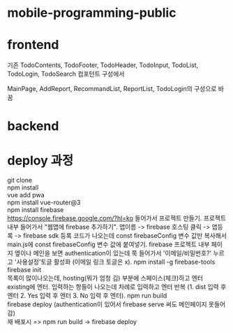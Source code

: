 # mobile-programming-public

# frontend
기존 TodoContents, TodoFooter, TodoHeader, TodoInput, TodoList, TodoLogin, TodoSearch 컴포턴트 구성에서  

MainPage, AddReport, RecommandList, ReportList, TodoLogin의 구성으로 바꿈

# backend


# deploy 과정
git clone  
npm install  
vue add pwa  
npm install vue-router@3  
npm install firebase  
https://console.firebase.google.com/?hl=ko 들어가서 프로젝트 만들기. 
프로젝트 내부 들어가서 "웹앱에 firebase 추가하기". 
앱이름 -> firebase 호스팅 클릭 -> 앱등록 -> firebase sdk 등록 코드가 나오는데 const firebaseConfig 변수 값만 복사해서 main.js에 const firebaseConfig 변수 값에 붙여넣기. 
firebase 프로젝트 내부 페이지 옆이나 메인을 보면 authentication이 있는데 쭉 들어가서 '이메일/비밀번호?' 누르고 '사용설정'토글 활성화 (이메일 링크 토글은 x). 
npm install -g firebase-tools  
firebase init  
목록이 많이나오는데, hosting(뭐가 엄청 김) 부분에 스페이스(체크)하고 엔터  
existing에 엔터. 
입력하는 항들이 나오는데 차례로 입력하고 엔터 반복 (1. dist 입력 후 엔터 2. Yes 입력 후 엔터 3. No 입력 후 엔터). 
npm run build  
firebase deploy (authentication이 있어서 firebase serve 써도 메인페이지 못들어감)  
재 배포시 => npm run build -> firebase deploy 
